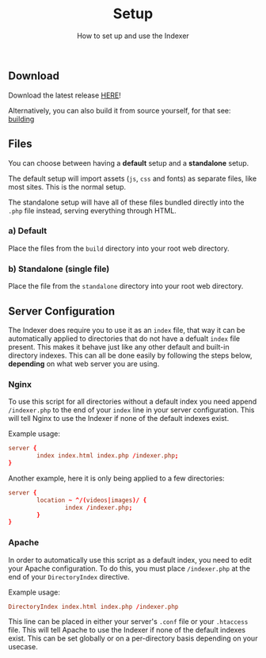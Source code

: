 <h1 align="center">Setup</h1>
<p align="center">How to set up and use the Indexer</p>

</br>

## Download

<p>Download the latest release <a href="https://github.com/sixem/eyy-indexer/releases">HERE</a>!</p>
<p>Alternatively, you can also build it from source yourself, for that see: <a href="#building">building</a></p>

## Files

You can choose between having a **default** setup and a **standalone** setup.

The default setup will import assets (`js`, `css` and fonts) as separate files, like most sites. This is the normal setup.

The standalone setup will have all of these files bundled directly into the `.php` file instead, serving everything through HTML.

### a) Default
Place the files from the `build` directory into your root web directory.
### b) Standalone (single file)
Place the file from the `standalone` directory into your root web directory.

## Server Configuration

The Indexer does require you to use it as an `index` file, that way it can be automatically applied to directories that do not have a defualt `index` file present. This makes it behave just like any other default and built-in directory indexes. This can all be done easily by following the steps below, **depending** on what web server you are using.

### Nginx
To use this script for all directories without a default index you need append `/indexer.php` to the end of your `index` line in your server configuration. This will tell Nginx to use the Indexer if none of the default indexes exist.

Example usage:
```conf
server {
        index index.html index.php /indexer.php;
}

```
Another example, here it is only being applied to a few directories:
```conf
server {
        location ~ ^/(videos|images)/ {
                index /indexer.php;
        }
}

```
### Apache
In order to automatically use this script as a default index, you need to edit your Apache configuration. To do this, you must place `/indexer.php` at the end of your `DirectoryIndex` directive.

Example usage:

```conf
DirectoryIndex index.html index.php /indexer.php
```

This line can be placed in either your server's `.conf` file or your `.htaccess` file. This will tell Apache to use the Indexer if none of the default indexes exist. This can be set globally or on a per-directory basis depending on your usecase.